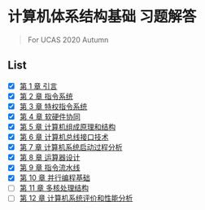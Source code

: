 # 计算机体系结构基础 习题解答

> For UCAS 2020 Autumn

## List
- [x] [第 1 章 引言](assignment_ch1/main.md)
- [x] [第 2 章 指令系统](assignment_ch2/main.md)
- [x] [第 3 章 特权指令系统](assignment_ch3/main.md)
- [x] [第 4 章 软硬件协同](assignment_ch4/main.md)
- [x] [第 5 章 计算机组成原理和结构](assignment_ch5/main.md)
- [x] [第 6 章 计算机总线接口技术]()
- [x] [第 7 章 计算机系统启动过程分析](assignment_ch7/main.md)
- [x] [第 8 章 运算器设计](assignment_ch8/main.md)
- [x] [第 9 章 指令流水线](assignment_ch9/main.md)
- [x] [第 10 章 并行编程基础]()
- [ ] [第 11 章 多核处理结构]()
- [ ] [第 12 章 计算机系统评价和性能分析]()